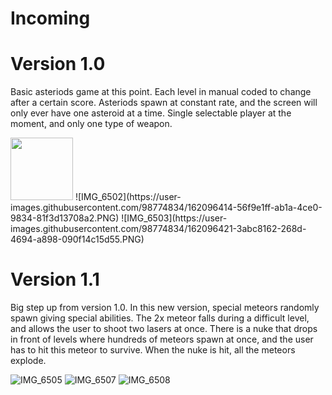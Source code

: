 # Incoming

# Version 1.0

Basic asteriods game at this point. Each level in manual coded to change after a certain score. Asteriods spawn at constant rate, and the screen will only ever have one asteroid at a time. Single selectable player at the moment, and only one type of weapon. 

 <img src="https://user-images.githubusercontent.com/98774834/162096414-56f9e1ff-ab1a-4ce0-9834-81f3d13708a2.PNG" width="100" height="100">
![IMG_6502](https://user-images.githubusercontent.com/98774834/162096414-56f9e1ff-ab1a-4ce0-9834-81f3d13708a2.PNG)
![IMG_6503](https://user-images.githubusercontent.com/98774834/162096421-3abc8162-268d-4694-a898-090f14c15d55.PNG)

# Version 1.1

Big step up from version 1.0. In this new version, special meteors randomly spawn giving special abilities. The 2x meteor falls during a difficult level, and allows the user to shoot two lasers at once. There is a nuke that drops in front of levels where hundreds of meteors spawn at once, and the user has to hit this meteor to survive. When the nuke is hit, all the meteors explode.

![IMG_6505](https://user-images.githubusercontent.com/98774834/162096430-775cf112-fd1e-4354-bd50-00d6c6f09d75.PNG)
![IMG_6507](https://user-images.githubusercontent.com/98774834/162096437-6d29d1a2-0498-47b9-8b70-8164b9628a92.PNG)
![IMG_6508](https://user-images.githubusercontent.com/98774834/162096441-1c810d7b-1957-41b3-96d8-e476f604f501.PNG)
